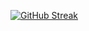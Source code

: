 [![GitHub Streak](https://streak-stats.demolab.com?user=whoiswajid&theme=rose-pine)](https://git.io/streak-stats)
